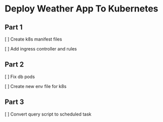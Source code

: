 # Deploy Weather App To Kubernetes

## Part 1

[ ] Create k8s manifest files

[ ] Add ingress controller and rules

## Part 2

[ ] Fix db pods

[ ] Create new env file for k8s

## Part 3

[ ] Convert query script to scheduled task

